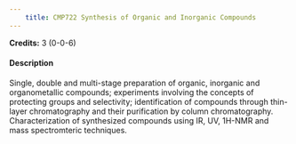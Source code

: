 ```yaml
---
    title: CMP722 Synthesis of Organic and Inorganic Compounds
---
```

**Credits:** 3 (0-0-6)



#### Description 
Single, double and multi-stage preparation of organic, inorganic and organometallic compounds; experiments involving the concepts of protecting groups and selectivity; identification of compounds through thin-layer chromatography and their purification by column chromatography. Characterization of synthesized compounds using IR, UV, 1H-NMR and mass spectromteric techniques.